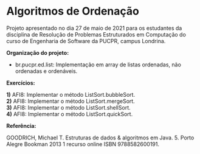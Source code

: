 # Algoritmos de Ordenação

Projeto apresentado no dia 27 de maio de 2021 para os estudantes da disciplina de Resolução de
Problemas Estruturados em Computação do curso de Engenharia de Software da PUCPR, campus Londrina.

**Organização do projeto:**

* br.pucpr.ed.list: Implementação em array de listas ordenadas, não ordenadas e ordenáveis.

**Exercícios:**

**1)** AFI8: Implementar o método ListSort.bubbleSort.  
**2)** AFI8: Implementar o método ListSort.mergeSort.  
**3)** AFI8: Implementar o método ListSort.shellSort.  
**4)** AFI8: Implementar o método ListSort.quickSort.

**Referência:**

GOODRICH, Michael T. Estruturas de dados & algoritmos em Java. 5. Porto Alegre Bookman 2013 1
recurso online ISBN 9788582600191.